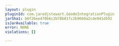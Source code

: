 ```yaml
---
layout: plugin
pluginId: com.jaredjstewart.GeodeIntegrationPlugin
jarSha1: b0f26ee470b6c2b78b81fc2b9660a2cde941d592
isJarAvailable: true
error: NONE
violations: []

---
```

